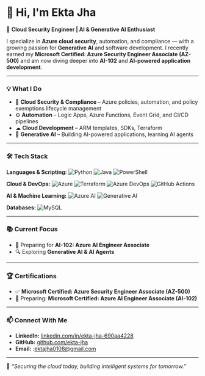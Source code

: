 # 👋 Hi, I'm Ekta Jha

🚀 **Cloud Security Engineer | AI & Generative AI Enthusiast**

I specialize in **Azure cloud security**, automation, and compliance — with a growing passion for **Generative AI** and software development. I recently earned my **Microsoft Certified: Azure Security Engineer Associate (AZ-500)** and am now diving deeper into **AI-102** and **AI-powered application development**.

---

### 💡 What I Do
- 🔐 **Cloud Security & Compliance** – Azure policies, automation, and policy exemptions lifecycle management
- ⚙ **Automation** – Logic Apps, Azure Functions, Event Grid, and CI/CD pipelines
- ☁ **Cloud Development** – ARM templates, SDKs, Terraform
- 🤖 **Generative AI** – Building AI-powered applications, learning AI agents

---

### 🛠 Tech Stack
**Languages & Scripting:**  ![Python](https://img.shields.io/badge/Python-3776AB?logo=python&logoColor=white) ![Java](https://img.shields.io/badge/Java-007396?logo=java&logoColor=white) ![PowerShell](https://img.shields.io/badge/PowerShell-5391FE?logo=powershell&logoColor=white)  

**Cloud & DevOps:** ![Azure](https://img.shields.io/badge/Microsoft%20Azure-0078D4?logo=microsoftazure&logoColor=white) ![Terraform](https://img.shields.io/badge/Terraform-623CE4?logo=terraform&logoColor=white) ![Azure DevOps](https://img.shields.io/badge/Azure%20DevOps-0078D7?logo=azuredevops&logoColor=white) ![GitHub Actions](https://img.shields.io/badge/GitHub%20Actions-2088FF?logo=githubactions&logoColor=white)  

**AI & Machine Learning:** ![Azure AI](https://img.shields.io/badge/Azure%20AI-0078D4?logo=microsoftazure&logoColor=white) ![Generative AI](https://img.shields.io/badge/Generative%20AI-FF6F00?logo=OpenAI&logoColor=white)  

**Databases:** ![MySQL](https://img.shields.io/badge/MySQL-4479A1?logo=mysql&logoColor=white)  

---

### 📚 Current Focus
- 🎯 Preparing for **AI-102: Azure AI Engineer Associate**   
- 🔍 Exploring **Generative AI & AI Agents**

---

### 🏆 Certifications
- ✅ **Microsoft Certified: Azure Security Engineer Associate (AZ-500)**  
- 📅 Preparing: **Microsoft Certified: Azure AI Engineer Associate (AI-102)**

---

### 📫 Connect With Me
- **LinkedIn:** [linkedin.com/in/ekta-jha-690aa4228](https://www.linkedin.com/in/ekta-jha-690aa4228/)  
- **GitHub:** [github.com/ekta-jha](https://github.com/ekta-jha)  
- **Email:** :[ektajha0108@gmail.com](mailto:ektajha0108@gmail.com)  

---

💬 *“Securing the cloud today, building intelligent systems for tomorrow.”*
